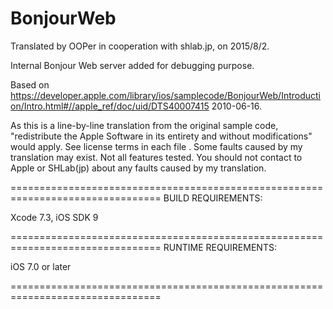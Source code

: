 # BonjourWeb

Translated by OOPer in cooperation with shlab.jp, on 2015/8/2.

Internal Bonjour Web server added for debugging purpose.

Based on
https://developer.apple.com/library/ios/samplecode/BonjourWeb/Introduction/Intro.html#//apple_ref/doc/uid/DTS40007415
2010-06-16.

As this is a line-by-line translation from the original sample code, "redistribute the Apple Software in its entirety and without modifications" would apply. See license terms in each file .
Some faults caused by my translation may exist. Not all features tested.
You should not contact to Apple or SHLab(jp) about any faults caused by my translation.

================================================================================
BUILD REQUIREMENTS:

Xcode 7.3, iOS SDK 9

================================================================================
RUNTIME REQUIREMENTS:

iOS 7.0 or later

================================================================================
